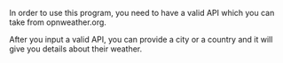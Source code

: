 In order to use this program, you need to have a valid API which you can take from opnweather.org.

After you input a valid API, you can provide a city or a country and it will give you details about their weather.
